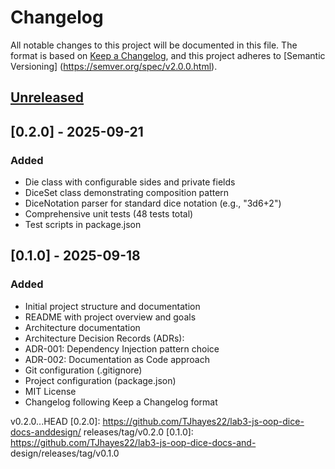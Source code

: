 # Changelog
All notable changes to this project will be documented in this file.
The format is based on [Keep a Changelog](https://keepachangelog.com/en/1.0.0/),
and this project adheres to [Semantic Versioning]
(https://semver.org/spec/v2.0.0.html).
## [Unreleased]

## [0.2.0] - 2025-09-21
### Added
- Die class with configurable sides and private fields
- DiceSet class demonstrating composition pattern
- DiceNotation parser for standard dice notation (e.g., "3d6+2")
- Comprehensive unit tests (48 tests total)
- Test scripts in package.json

## [0.1.0] - 2025-09-18
### Added
- Initial project structure and documentation
- README with project overview and goals
- Architecture documentation
- Architecture Decision Records (ADRs):
- ADR-001: Dependency Injection pattern choice
- ADR-002: Documentation as Code approach
- Git configuration (.gitignore)
- Project configuration (package.json)
- MIT License
- Changelog following Keep a Changelog format

[Unreleased]: https://github.com/TJhayes22/lab3-js-oop-dice-docs-and-design/
v0.2.0...HEAD
[0.2.0]: https://github.com/TJhayes22/lab3-js-oop-dice-docs-anddesign/
releases/tag/v0.2.0
[0.1.0]: https://github.com/TJhayes22/lab3-js-oop-dice-docs-and-
design/releases/tag/v0.1.0